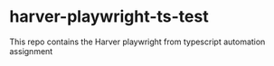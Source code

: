 # harver-playwright-ts-test
This repo contains the Harver playwright from typescript automation assignment
